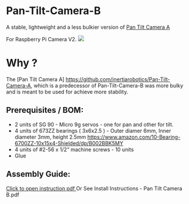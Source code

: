 # Pan-Tilt-Camera-B
A stable, lightweight and a less bulkier version of [Pan Tilt Camera A](https://github.com/inertiarobotics/Pan-Tilt-Camera-A)

For Raspberry Pi Camera V2.
![](Pan-Tilt-Camera-B/blob/main/Camera%20Mount%20Component%20V2.png)

# Why ? 
The [Pan Tilt Camera A] https://github.com/inertiarobotics/Pan-Tilt-Camera-A, which is a predecessor of Pan-Tilt-Camera-B was more bulky and is meant to be used for achieve more stability.

## Prerequisites / BOM:
- 2 units of SG 90 - Micro 9g servos - one for pan and other for tilt.
- 4 units of 673ZZ bearings ( 3x6x2.5 )  - Outer diamer 6mm, Inner diameter 3mm, height 2.5mm 
https://www.amazon.com/10-Bearing-6700ZZ-10x15x4-Shielded/dp/B002BBK5MY
- 4 units of  #2-56 x 1/2“ machine screws - 10 units
- Glue

## Assembly Guide:
[Click to open instruction pdf ](Pan-Tilt-Camera-B/blob/main/Install%20Instructions%20-%20Pan%20Tilt%20Camera%20B.pdf)
Or See Install Instructions - Pan Tilt Camera B.pdf
